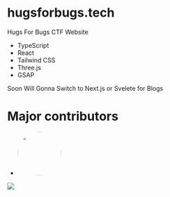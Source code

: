 # hugsforbugs.tech
Hugs For Bugs CTF Website

* TypeScript
* React
* Tailwind CSS
* Three.js 
* GSAP


Soon Will Gonna Switch to Next.js or Svelete for Blogs

# Major contributors

*  <a> <img src="https://avatars.githubusercontent.com/u/73570165?v=4"  width="100" height="100" style="border-radius: 50%"  /> </a>

[![]("https://avatars.githubusercontent.com/u/73570165?v=4" )](https://github.com/remarkablemark/html-react-parser/graphs/contributors)
